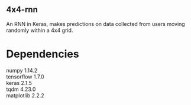 ## 4x4-rnn
An RNN in Keras, makes predictions on data collected from users moving randomly within a 4x4 grid.

# Dependencies
numpy 1.14.2  
tensorflow 1.7.0  
keras 2.1.5  
tqdm 4.23.0  
matplotlib 2.2.2  